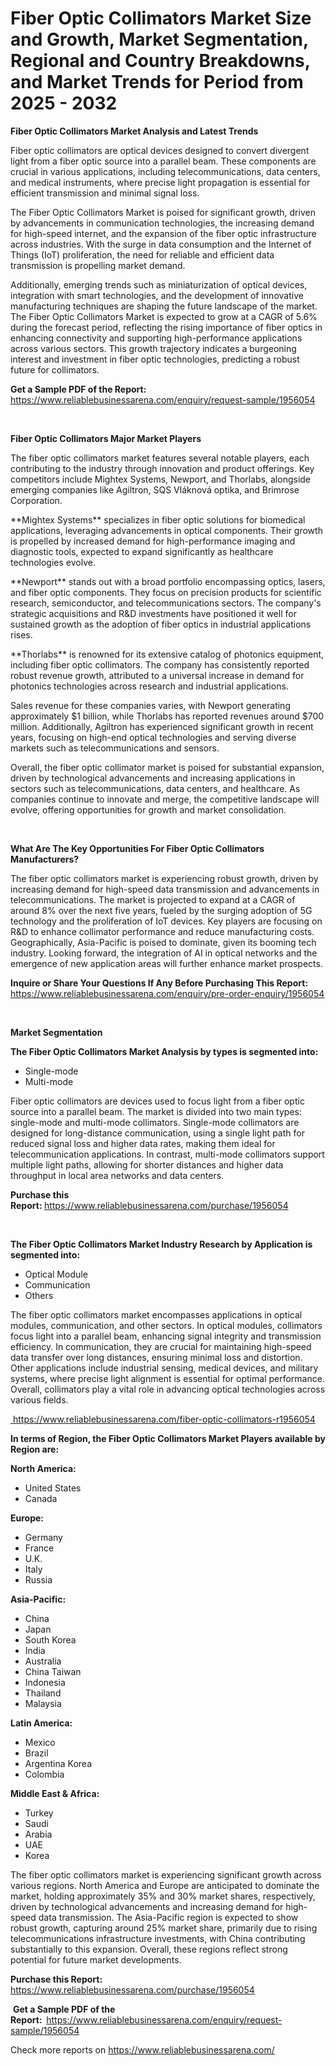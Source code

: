 <p><h1>Fiber Optic Collimators Market Size and Growth, Market Segmentation, Regional and Country Breakdowns, and Market Trends for Period from 2025 -  2032</h1></p><p><strong>Fiber Optic Collimators Market Analysis and Latest Trends</strong></p>
<p><p>Fiber optic collimators are optical devices designed to convert divergent light from a fiber optic source into a parallel beam. These components are crucial in various applications, including telecommunications, data centers, and medical instruments, where precise light propagation is essential for efficient transmission and minimal signal loss.</p><p>The Fiber Optic Collimators Market is poised for significant growth, driven by advancements in communication technologies, the increasing demand for high-speed internet, and the expansion of the fiber optic infrastructure across industries. With the surge in data consumption and the Internet of Things (IoT) proliferation, the need for reliable and efficient data transmission is propelling market demand.</p><p>Additionally, emerging trends such as miniaturization of optical devices, integration with smart technologies, and the development of innovative manufacturing techniques are shaping the future landscape of the market. The Fiber Optic Collimators Market is expected to grow at a CAGR of 5.6% during the forecast period, reflecting the rising importance of fiber optics in enhancing connectivity and supporting high-performance applications across various sectors. This growth trajectory indicates a burgeoning interest and investment in fiber optic technologies, predicting a robust future for collimators.</p></p>
<p><strong>Get a Sample PDF of the Report:&nbsp;</strong> <a href="https://www.reliablebusinessarena.com/enquiry/request-sample/1956054?utm_campaign=3010&utm_medium=2&utm_source=Github&utm_content=ia&utm_term=08042025&utm_id=fiber-optic-collimators">https://www.reliablebusinessarena.com/enquiry/request-sample/1956054</a></p>
<p>&nbsp;</p>
<p><strong>Fiber Optic Collimators Major Market Players</strong></p>
<p><p>The fiber optic collimators market features several notable players, each contributing to the industry through innovation and product offerings. Key competitors include Mightex Systems, Newport, and Thorlabs, alongside emerging companies like Agiltron, SQS Vláknová optika, and Brimrose Corporation.</p><p>**Mightex Systems** specializes in fiber optic solutions for biomedical applications, leveraging advancements in optical components. Their growth is propelled by increased demand for high-performance imaging and diagnostic tools, expected to expand significantly as healthcare technologies evolve. </p><p>**Newport** stands out with a broad portfolio encompassing optics, lasers, and fiber optic components. They focus on precision products for scientific research, semiconductor, and telecommunications sectors. The company's strategic acquisitions and R&D investments have positioned it well for sustained growth as the adoption of fiber optics in industrial applications rises.</p><p>**Thorlabs** is renowned for its extensive catalog of photonics equipment, including fiber optic collimators. The company has consistently reported robust revenue growth, attributed to a universal increase in demand for photonics technologies across research and industrial applications.</p><p>Sales revenue for these companies varies, with Newport generating approximately $1 billion, while Thorlabs has reported revenues around $700 million. Additionally, Agiltron has experienced significant growth in recent years, focusing on high-end optical technologies and serving diverse markets such as telecommunications and sensors.</p><p>Overall, the fiber optic collimator market is poised for substantial expansion, driven by technological advancements and increasing applications in sectors such as telecommunications, data centers, and healthcare. As companies continue to innovate and merge, the competitive landscape will evolve, offering opportunities for growth and market consolidation.</p></p>
<p>&nbsp;</p>
<p><strong>What Are The Key Opportunities For Fiber Optic Collimators Manufacturers?</strong></p>
<p><p>The fiber optic collimators market is experiencing robust growth, driven by increasing demand for high-speed data transmission and advancements in telecommunications. The market is projected to expand at a CAGR of around 8% over the next five years, fueled by the surging adoption of 5G technology and the proliferation of IoT devices. Key players are focusing on R&D to enhance collimator performance and reduce manufacturing costs. Geographically, Asia-Pacific is poised to dominate, given its booming tech industry. Looking forward, the integration of AI in optical networks and the emergence of new application areas will further enhance market prospects.</p></p>
<p><strong>Inquire or Share Your Questions If Any Before Purchasing This Report:</strong> <a href="https://www.reliablebusinessarena.com/enquiry/pre-order-enquiry/1956054?utm_campaign=3010&utm_medium=2&utm_source=Github&utm_content=ia&utm_term=08042025&utm_id=fiber-optic-collimators">https://www.reliablebusinessarena.com/enquiry/pre-order-enquiry/1956054</a></p>
<p>&nbsp;</p>
<p><strong>Market Segmentation</strong></p>
<p><strong>The Fiber Optic Collimators Market Analysis by types is segmented into:</strong></p>
<p><ul><li>Single-mode</li><li>Multi-mode</li></ul></p>
<p><p>Fiber optic collimators are devices used to focus light from a fiber optic source into a parallel beam. The market is divided into two main types: single-mode and multi-mode collimators. Single-mode collimators are designed for long-distance communication, using a single light path for reduced signal loss and higher data rates, making them ideal for telecommunication applications. In contrast, multi-mode collimators support multiple light paths, allowing for shorter distances and higher data throughput in local area networks and data centers.</p></p>
<p><strong>Purchase this Report:&nbsp;</strong><a href="https://www.reliablebusinessarena.com/purchase/1956054?utm_campaign=3010&utm_medium=2&utm_source=Github&utm_content=ia&utm_term=08042025&utm_id=fiber-optic-collimators">https://www.reliablebusinessarena.com/purchase/1956054</a></p>
<p>&nbsp;</p>
<p><strong>The Fiber Optic Collimators Market Industry Research by Application is segmented into:</strong></p>
<p><ul><li>Optical Module</li><li>Communication</li><li>Others</li></ul></p>
<p><p>The fiber optic collimators market encompasses applications in optical modules, communication, and other sectors. In optical modules, collimators focus light into a parallel beam, enhancing signal integrity and transmission efficiency. In communication, they are crucial for maintaining high-speed data transfer over long distances, ensuring minimal loss and distortion. Other applications include industrial sensing, medical devices, and military systems, where precise light alignment is essential for optimal performance. Overall, collimators play a vital role in advancing optical technologies across various fields.</p></p>
<p><a href="https://www.reliablebusinessarena.com/fiber-optic-collimators-r1956054?utm_campaign=3010&utm_medium=2&utm_source=Github&utm_content=ia&utm_term=08042025&utm_id=fiber-optic-collimators">&nbsp;https://www.reliablebusinessarena.com/fiber-optic-collimators-r1956054</a></p>
<p><strong>In terms of Region, the Fiber Optic Collimators Market Players available by Region are:</strong></p>
<p>
    <p> <strong> North America: </strong>
        <ul>
            <li>United States</li>
            <li>Canada</li>
        </ul>
        </p> 
    <p> <strong> Europe: </strong>
        <ul>
            <li>Germany</li>
            <li>France</li>
            <li>U.K.</li>
            <li>Italy</li>
            <li>Russia</li>
        </ul>
        </p> 
    <p> <strong> Asia-Pacific: </strong>
        <ul>
            <li>China</li>
            <li>Japan</li>
            <li>South Korea</li>
            <li>India</li>
            <li>Australia</li>
            <li>China Taiwan</li>
            <li>Indonesia</li>
            <li>Thailand</li>
            <li>Malaysia</li>
        </ul>
        </p> 
    <p> <strong> Latin America: </strong>
        <ul>
            <li>Mexico</li>
            <li>Brazil</li>
            <li>Argentina Korea</li>
            <li>Colombia</li>
        </ul>
        </p> 
    <p> <strong> Middle East & Africa: </strong>
        <ul>
            <li>Turkey</li>
            <li>Saudi</li>
            <li>Arabia</li>
            <li>UAE</li>
            <li>Korea</li>
        </ul>
    </p>
    </p>
<p><p>The fiber optic collimators market is experiencing significant growth across various regions. North America and Europe are anticipated to dominate the market, holding approximately 35% and 30% market shares, respectively, driven by technological advancements and increasing demand for high-speed data transmission. The Asia-Pacific region is expected to show robust growth, capturing around 25% market share, primarily due to rising telecommunications infrastructure investments, with China contributing substantially to this expansion. Overall, these regions reflect strong potential for future market developments.</p></p>
<p><strong>Purchase this Report: </strong><a href="https://www.reliablebusinessarena.com/purchase/1956054?utm_campaign=3010&utm_medium=2&utm_source=Github&utm_content=ia&utm_term=08042025&utm_id=fiber-optic-collimators">https://www.reliablebusinessarena.com/purchase/1956054</a></p>
<p>&nbsp;<strong>Get a Sample PDF of the Report:&nbsp;&nbsp;</strong><a href="https://www.reliablebusinessarena.com/enquiry/request-sample/1956054?utm_campaign=3010&utm_medium=2&utm_source=Github&utm_content=ia&utm_term=08042025&utm_id=fiber-optic-collimators">https://www.reliablebusinessarena.com/enquiry/request-sample/1956054</a></p>
<p><strong></strong></p>
<p>Check more reports on <a href="https://www.reliablebusinessarena.com/?utm_campaign=3010&utm_medium=2&utm_source=Github&utm_content=ia&utm_term=08042025&utm_id=fiber-optic-collimators">https://www.reliablebusinessarena.com/</a></p>